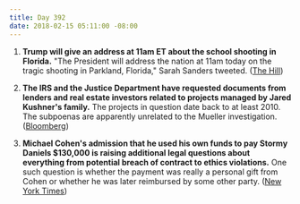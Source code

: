 ```yaml
---
title: Day 392
date: 2018-02-15 05:11:00 -08:00
---
```


1. **Trump will give an address at 11am ET about the school shooting in Florida.** "The President will address the nation at 11am today on the tragic shooting in Parkland, Florida," Sarah Sanders tweeted. ([The Hill](http://thehill.com/homenews/administration/373982-trump-to-speak-thursday-on-south-florida-school-shooting))

2. **The IRS and the Justice Department have requested documents from lenders and real estate investors related to projects managed by Jared Kushner's family.** The projects in question date back to at least 2010. The subpoenas are apparently unrelated to the Mueller investigation. ([Bloomberg](https://www.bloomberg.com/news/articles/2018-02-15/kushner-investors-said-to-be-subpoenaed-by-u-s-tax-authorities))

3. **Michael Cohen's admission that he used his own funds to pay Stormy Daniels $130,000 is raising additional legal questions about everything from potential breach of contract to ethics violations.** One such question is whether the payment was really a personal gift from Cohen or whether he was later reimbursed by some other party. ([New York Times](https://www.nytimes.com/2018/02/14/us/politics/stormy-daniels-michael-cohen-trump.html))
